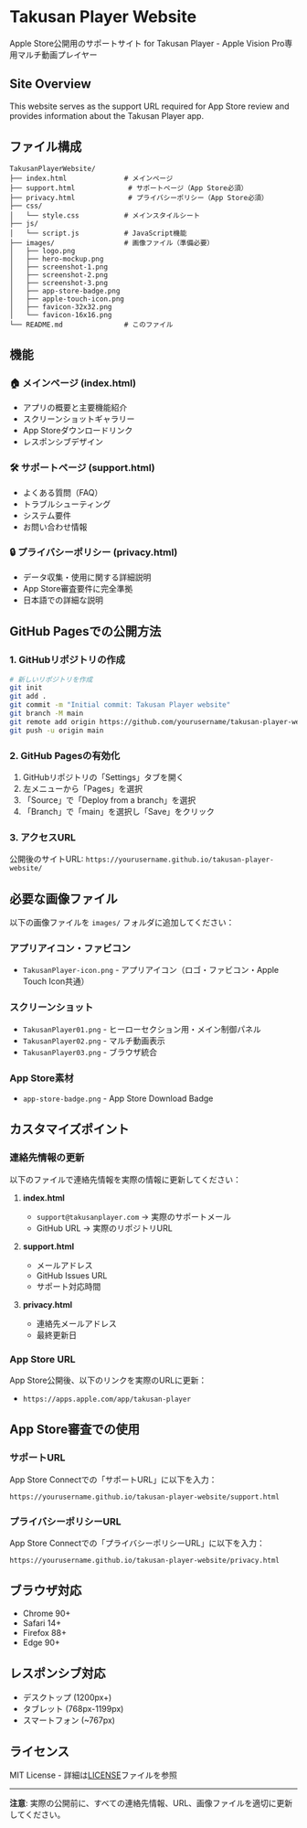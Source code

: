 # Takusan Player Website

Apple Store公開用のサポートサイト for Takusan Player - Apple Vision Pro専用マルチ動画プレイヤー

## Site Overview

This website serves as the support URL required for App Store review and provides information about the Takusan Player app.

## ファイル構成

```
TakusanPlayerWebsite/
├── index.html              # メインページ
├── support.html             # サポートページ（App Store必須）
├── privacy.html             # プライバシーポリシー（App Store必須）
├── css/
│   └── style.css           # メインスタイルシート
├── js/
│   └── script.js           # JavaScript機能
├── images/                 # 画像ファイル（準備必要）
│   ├── logo.png
│   ├── hero-mockup.png
│   ├── screenshot-1.png
│   ├── screenshot-2.png
│   ├── screenshot-3.png
│   ├── app-store-badge.png
│   ├── apple-touch-icon.png
│   ├── favicon-32x32.png
│   └── favicon-16x16.png
└── README.md               # このファイル
```

## 機能

### 🏠 メインページ (index.html)
- アプリの概要と主要機能紹介
- スクリーンショットギャラリー
- App Storeダウンロードリンク
- レスポンシブデザイン

### 🛠️ サポートページ (support.html)
- よくある質問（FAQ）
- トラブルシューティング
- システム要件
- お問い合わせ情報

### 🔒 プライバシーポリシー (privacy.html)
- データ収集・使用に関する詳細説明
- App Store審査要件に完全準拠
- 日本語での詳細な説明

## GitHub Pagesでの公開方法

### 1. GitHubリポジトリの作成
```bash
# 新しいリポジトリを作成
git init
git add .
git commit -m "Initial commit: Takusan Player website"
git branch -M main
git remote add origin https://github.com/yourusername/takusan-player-website.git
git push -u origin main
```

### 2. GitHub Pagesの有効化
1. GitHubリポジトリの「Settings」タブを開く
2. 左メニューから「Pages」を選択
3. 「Source」で「Deploy from a branch」を選択
4. 「Branch」で「main」を選択し「Save」をクリック

### 3. アクセスURL
公開後のサイトURL: `https://yourusername.github.io/takusan-player-website/`

## 必要な画像ファイル

以下の画像ファイルを `images/` フォルダに追加してください：

### アプリアイコン・ファビコン
- `TakusanPlayer-icon.png` - アプリアイコン（ロゴ・ファビコン・Apple Touch Icon共通）

### スクリーンショット
- `TakusanPlayer01.png` - ヒーローセクション用・メイン制御パネル
- `TakusanPlayer02.png` - マルチ動画表示
- `TakusanPlayer03.png` - ブラウザ統合

### App Store素材
- `app-store-badge.png` - App Store Download Badge

## カスタマイズポイント

### 連絡先情報の更新
以下のファイルで連絡先情報を実際の情報に更新してください：

1. **index.html**
   - `support@takusanplayer.com` → 実際のサポートメール
   - GitHub URL → 実際のリポジトリURL

2. **support.html**
   - メールアドレス
   - GitHub Issues URL
   - サポート対応時間

3. **privacy.html**
   - 連絡先メールアドレス
   - 最終更新日

### App Store URL
App Store公開後、以下のリンクを実際のURLに更新：
- `https://apps.apple.com/app/takusan-player`

## App Store審査での使用

### サポートURL
App Store Connectでの「サポートURL」に以下を入力：
```
https://yourusername.github.io/takusan-player-website/support.html
```

### プライバシーポリシーURL
App Store Connectでの「プライバシーポリシーURL」に以下を入力：
```
https://yourusername.github.io/takusan-player-website/privacy.html
```

## ブラウザ対応

- Chrome 90+
- Safari 14+
- Firefox 88+
- Edge 90+

## レスポンシブ対応

- デスクトップ (1200px+)
- タブレット (768px-1199px)
- スマートフォン (~767px)

## ライセンス

MIT License - 詳細は[LICENSE](LICENSE)ファイルを参照

---

**注意**: 実際の公開前に、すべての連絡先情報、URL、画像ファイルを適切に更新してください。
